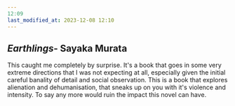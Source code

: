 ```yaml
---
12:09
last_modified_at: 2023-12-08 12:10
---
```


## *Earthlings*- Sayaka Murata

This caught me completely by surprise. It's a book that goes in some very extreme directions that I was not expecting at all, especially given the initial careful banality of detail and social observation. This is a book that explores alienation and dehumanisation, that sneaks up on you with it's violence and intensity. To say any more would ruin the impact this novel can have.
